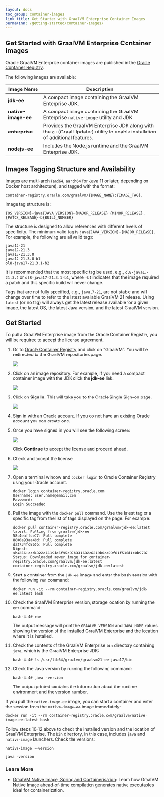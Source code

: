 ```yaml
---
layout: docs
toc_group: container-images
link_title: Get Started with GraalVM Enterprise Container Images
permalink: /getting-started/container-images/
---
```


## Get Started with GraalVM Enterprise Container Images

Oracle GraalVM Enterprise container images are published in the [Oracle Container Registry](https://container-registry.oracle.com).

The following images are available:

| Image Name      | Description                                        
------------------------------------------------------------------------------------------------------------------------------------------------------------|-----------|
| **jdk-ee**          | A compact image containing the GraalVM Enterprise JDK. |
| **native-image-ee** | A compact image containing the GraalVM Enterprise `native-image` utility and JDK |
| **enterprise**      | Provides the GraalVM Enterprise JDK along with the `gu` (Graal Updater) utility to enable installation of additional features. |
| **nodejs-ee**       | Includes the Node.js runtime and the GraalVM Enterprise JDK. |

## Images Tagging Structure and Availability

Images are multi-arch (`amd64`, `aarch64` for Java 11 or later, depending on Docker host architecture), and tagged with the format:

```
container-registry.oracle.com/graalvm/{IMAGE_NAME}:{IMAGE_TAG}.
```

Image tag structure is:

```
{OS_VERSION}-java{JAVA_VERSION}-{MAJOR_RELEASE}.{MINOR_RELEASE}.{PATCH_RELEASE}-b{BUILD_NUMBER}
```

The structure is designed to allow references with different levels of specificity.  The minimum valid tag is `java{JAVA_VERSION}-{MAJOR_RELEASE}`. For example, the following are all valid tags:

```
java17-21
java17-21.3
java17-21.3.0
java17-21.3.0-b1
ol8-java17-21.3.1-b2
```

It is recommended that the most specific tag be used, e.g., `ol8-java17-21.3.1` or `ol8-java17-21.3.1-b1`, where `-b1` indicates that the image required a patch and this specific build will never change.

Tags that are not fully specified, e.g., `java17-21`, are not stable and will change over time to refer to the latest available GraalVM 21 release. Using `latest` (or no tag) will always get the latest release available for a given image, the latest OS, the latest Java version, and the latest GraalVM version.

## Get Started

To pull a GraalVM Enterprise image from the Oracle Container Registry, you will be required to accept the license agreement. 

1. Go to [Oracle Container Registry](https://container-registry.oracle.com/) and click on “GraalVM”. You will be redirected to the GraalVM repositories page.

    ![](../img/ocr.png)

2. Click on an image repository. For example, if you need a compact container image with the JDK click the **jdk-ee** link.

    ![](../img/graalvm_repositories.png)

3. Click on **Sign In**. This will take you to the Oracle Single Sign-on page.

    ![](../img/sign-in.png)

4. Sign in with an Oracle account. If you do not have an existing Oracle account you can create one.

5. Once you have signed in you will see the following screen:

    ![](../img/license_review.png)

    Click **Continue** to accept the license and proceed ahead.

6. Check and accept the license.

    ![](../img/licence_accepted.png)

7. Open a terminal window and `docker login` to Oracle Container Registry using your Oracle account.

    ```shell
    docker login container-registry.oracle.com
    Username: user.name@email.com
    Password: 
    Login Succeeded
    ```

8. Pull the image with the `docker pull` command.  Use the latest tag or a specific tag from the list of tags displayed on the page. For example:

    ```shell
    docker pull container-registry.oracle.com/graalvm/jdk-ee:latest
    latest: Pulling from graalvm/jdk-ee
    58c4eaffce77: Pull complete 
    8800a93aa49d: Pull complete 
    da2734fc865b: Pull complete 
    Digest: sha256:ccde822a1119da5f95e97b331632e6219b0ae29f81f516d1c0b9787
    Status: Downloaded newer image for container-registry.oracle.com/graalvm/jdk-ee:latest
    container-registry.oracle.com/graalvm/jdk-ee:latest
    ```

9. Start a container from the `jdk-ee` image and enter the bash session with the following `run` command:

    ```shell
    docker run -it --rm container-registry.oracle.com/graalvm/jdk-ee:latest bash
    ```

10. Check the GraalVM Enterprise version, storage location by running the `env` command:

    ```shell
    bash-4.4# env
    ```
    The output message will print the `GRAALVM_VERSION` and `JAVA_HOME` values showing the version of the installed GraalVM Enterprise and the location where it is installed.

11. Check the contents of the GraalVM Enterprise `bin` directory containing `java`, which is the GraalVM Enterprise JDK:

    ```shell
    bash-4.4# ls /usr/lib64/graalvm/graalvm21-ee-java17/bin
    ```

12. Check the Java version by running the following command:
 
    ```shell
    bash-4.4# java -version
    ```
    The output printed contains the information about the runtime environment and the version number.

If you pull the `native-image-ee` image, you can start a container and enter the session from the `native-image-ee` image immediately:

```shell
docker run -it --rm container-registry.oracle.com/graalvm/native-image-ee:latest bash
```

Follow steps 10-12 above to check the installed version and the location of GraalVM Enterprise. The `bin` directory, in this case, includes `java` and `native-image` launchers. Check the versions:

```shell
native-image --version
```

```shell
java -version
```

### Learn More

- [GraalVM Native Image, Spring and Containerisation](https://luna.oracle.com/lab/fdfd090d-e52c-4481-a8de-dccecdca7d68): Learn how GraalVM Native Image ahead-of-time compilation generates native executables ideal for containerization. 